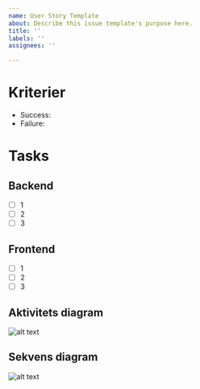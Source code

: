 ```yaml
---
name: User Story Template
about: Describe this issue template's purpose here.
title: ''
labels: ''
assignees: ''

---
```


# Kriterier
- Success: 
- Failure: 

# Tasks

## Backend
- [ ] 1
- [ ] 2
- [ ] 3

## Frontend
- [ ] 1
- [ ] 2
- [ ] 3

## Aktivitets diagram 
![alt text](http://url/to/img.png)

## Sekvens diagram 
![alt text](http://url/to/img.png)
